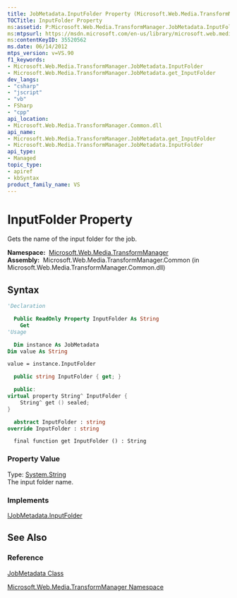 ```yaml
---
title: JobMetadata.InputFolder Property (Microsoft.Web.Media.TransformManager)
TOCTitle: InputFolder Property
ms:assetid: P:Microsoft.Web.Media.TransformManager.JobMetadata.InputFolder
ms:mtpsurl: https://msdn.microsoft.com/en-us/library/microsoft.web.media.transformmanager.jobmetadata.inputfolder(v=VS.90)
ms:contentKeyID: 35520562
ms.date: 06/14/2012
mtps_version: v=VS.90
f1_keywords:
- Microsoft.Web.Media.TransformManager.JobMetadata.InputFolder
- Microsoft.Web.Media.TransformManager.JobMetadata.get_InputFolder
dev_langs:
- "csharp"
- "jscript"
- "vb"
- FSharp
- "cpp"
api_location:
- Microsoft.Web.Media.TransformManager.Common.dll
api_name:
- Microsoft.Web.Media.TransformManager.JobMetadata.get_InputFolder
- Microsoft.Web.Media.TransformManager.JobMetadata.InputFolder
api_type:
- Managed
topic_type:
- apiref
- kbSyntax
product_family_name: VS
---
```


# InputFolder Property

Gets the name of the input folder for the job.

**Namespace:**  [Microsoft.Web.Media.TransformManager](microsoft-web-media-transformmanager-namespace.md)  
**Assembly:**  Microsoft.Web.Media.TransformManager.Common (in Microsoft.Web.Media.TransformManager.Common.dll)

## Syntax

```vb
'Declaration

  Public ReadOnly Property InputFolder As String
    Get
'Usage

  Dim instance As JobMetadata
Dim value As String

value = instance.InputFolder
```

```csharp
  public string InputFolder { get; }
```

```cpp
  public:
virtual property String^ InputFolder {
    String^ get () sealed;
}
```

``` fsharp
  abstract InputFolder : string
override InputFolder : string
```

```jscript
  final function get InputFolder () : String
```

### Property Value

Type: [System.String](https://msdn.microsoft.com/library/s1wwdcbf)  
The input folder name.  

### Implements

[IJobMetadata.InputFolder](ijobmetadata-inputfolder-property-microsoft-web-media-transformmanager.md)  

## See Also

### Reference

[JobMetadata Class](jobmetadata-class-microsoft-web-media-transformmanager.md)

[Microsoft.Web.Media.TransformManager Namespace](microsoft-web-media-transformmanager-namespace.md)


